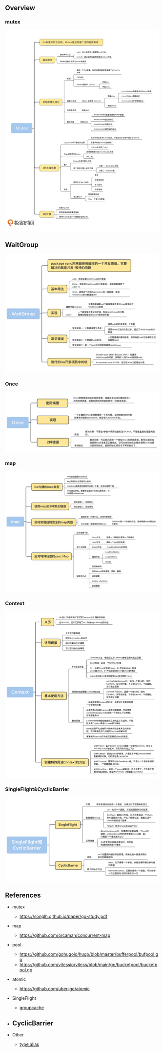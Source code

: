 ## Overview

### mutex

![](images/mutex.jpeg)

## WaitGroup

![](images/WaitGroup.jpeg)

### Once

![](images/Once.jpeg)

### map

![](images/map.jpeg)

### Context

![](images/Context.jpeg)

### SingleFlight&CyclicBarrier

![](images/SingleFlight&CyclicBarrier.jpeg)



## References

- mutex
  - https://songlh.github.io/paper/go-study.pdf
- map
  - https://github.com/orcaman/concurrent-map
- pool
  - https://github.com/gohugoio/hugo/blob/master/bufferpool/bufpool.go
  - https://github.com/vitessio/vitess/blob/main/go/bucketpool/bucketpool.go
- atomic
  - https://github.com/uber-go/atomic

- SingleFlight
  - [groupcache](https://github.com/golang/groupcache.git)

- CyclicBarrier
  - 

- Other
  - [type alias](https://yourbasic.org/golang/type-alias/)



